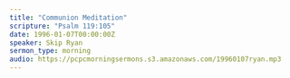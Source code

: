 ```yaml
---
title: "Communion Meditation"
scripture: "Psalm 119:105"
date: 1996-01-07T00:00:00Z
speaker: Skip Ryan
sermon_type: morning
audio: https://pcpcmorningsermons.s3.amazonaws.com/19960107ryan.mp3 
---
```



